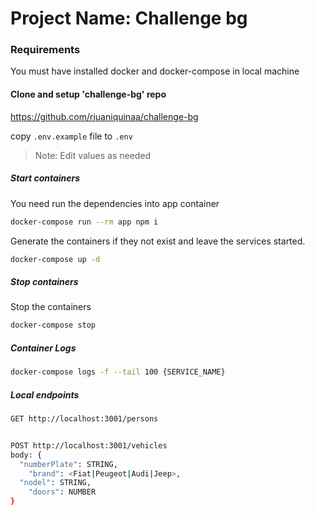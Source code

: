 # Project Name: Challenge bg
### Requirements
You must have installed docker and docker-compose in local machine

#### Clone and setup 'challenge-bg' repo
https://github.com/rjuaniquinaa/challenge-bg

copy `.env.example` file to `.env`
> Note: Edit values as needed

##### Start containers
You need run the dependencies into app container
```sh
docker-compose run --rm app npm i
```
Generate the containers if they not exist and leave the services started.
```sh
docker-compose up -d
```

##### Stop containers
Stop the containers
```sh
docker-compose stop
```

##### Container Logs
```sh
docker-compose logs -f --tail 100 {SERVICE_NAME}
```

##### Local endpoints
```sh
GET http://localhost:3001/persons


POST http://localhost:3001/vehicles
body: {
  "numberPlate": STRING,
	"brand": <Fiat|Peugeot|Audi|Jeep>,
  "nodel": STRING,
	"doors": NUMBER
}
```
